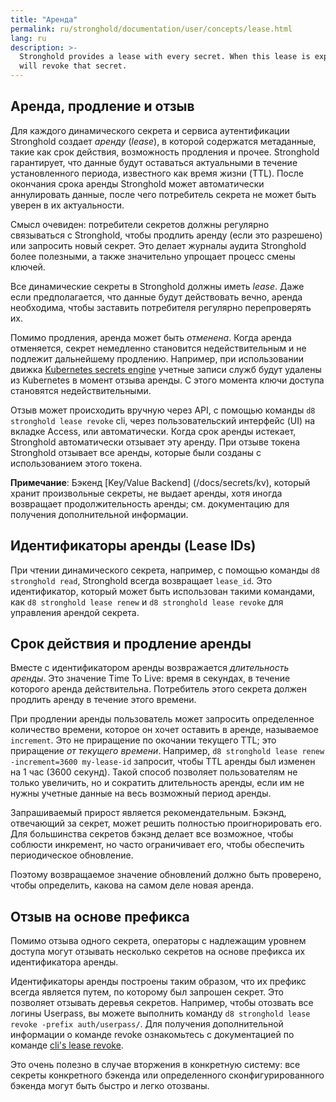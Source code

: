 ```yaml
---
title: "Аренда"
permalink: ru/stronghold/documentation/user/concepts/lease.html
lang: ru
description: >-
  Stronghold provides a lease with every secret. When this lease is expired, Stronghold
  will revoke that secret.
---
```


## Аренда, продление и отзыв

Для каждого динамического секрета и сервиса аутентификации Stronghold создает _аренду_ (_lease_), в которой содержатся метаданные, такие как срок действия, возможность продления и прочее. Stronghold гарантирует, что данные будут оставаться актуальными в течение установленного периода, известного как время жизни (TTL). После окончания срока аренды Stronghold может автоматически аннулировать данные, после чего потребитель секрета не может быть уверен в их актуальности.

Смысл очевиден: потребители секретов должны регулярно связываться с Stronghold, чтобы продлить аренду (если это разрешено) или запросить новый секрет. Это делает журналы аудита Stronghold более полезными, а также значительно упрощает процесс смены ключей.

Все динамические секреты в Stronghold должны иметь _lease_. Даже если предполагается, что данные будут действовать вечно, аренда необходима, чтобы заставить потребителя регулярно перепроверять их.

Помимо продления, аренда может быть _отменена_. Когда аренда отменяется, секрет немедленно становится недействительным и не подлежит дальнейшему продлению. Например, при использовании движка [Kubernetes secrets engine](/docs/secrets/kubernetes) учетные записи служб будут удалены из Kubernetes в момент отзыва аренды. С этого момента ключи доступа становятся недействительными.

Отзыв может происходить вручную через API, с помощью команды `d8 stronghold lease revoke` cli, через пользовательский интерфейс (UI) на вкладке Access, или автоматически. Когда срок аренды истекает, Stronghold автоматически отзывает эту аренду. При отзыве токена Stronghold отзывает все аренды, которые были созданы с использованием этого токена.

**Примечание**: Бэкенд [Key/Value Backend] (/docs/secrets/kv), который хранит произвольные секреты, не выдает аренды, хотя иногда возвращает продолжительность аренды; см. документацию для получения дополнительной информации.

## Идентификаторы аренды (Lease IDs)

При чтении динамического секрета, например, с помощью команды `d8 stronghold read`, Stronghold всегда возвращает `lease_id`. Это идентификатор, который может быть использован такими командами, как `d8 stronghold lease renew` и `d8 stronghold lease revoke` для управления арендой секрета.

## Срок действия и продление аренды

Вместе с идентификатором аренды возвражается _длительность аренды_. Это значение Time To Live: время в секундах, в течение которого аренда действительна. Потребитель этого секрета должен продлить аренду в течение этого времени.

При продлении аренды пользователь может запросить определенное количество времени, которое он хочет оставить в аренде, называемое `increment`. Это не приращение по окочании текущего TTL; это приращение _от текущего времени_. Например, `d8 stronghold lease renew -increment=3600 my-lease-id` запросит, чтобы TTL аренды был изменен на 1 час (3600 секунд). Такой способ позволяет пользователям не только увеличить, но и сократить длительность аренды, если им не нужны учетные данные на весь возможный период аренды.

Запрашиваемый прирост является рекомендательным. Бэкэнд, отвечающий за секрет, может решить полностью проигнорировать его. Для большинства секретов бэкэнд делает все возможное, чтобы соблюсти инкремент, но часто ограничивает его, чтобы обеспечить периодическое обновление.

Поэтому возвращаемое значение обновлений должно быть проверено, чтобы определить, какова на самом деле новая аренда.

## Отзыв на основе префикса

Помимо отзыва одного секрета, операторы с надлежащим уровнем доступа могут отзывать несколько секретов на основе префикса их идентификатора аренды.

Идентификаторы аренды построены таким образом, что их префикс всегда является путем, по которому был запрошен секрет. Это позволяет отзывать деревья секретов. Например, чтобы отозвать все логины Userpass, вы можете выполнить команду `d8 stronghold lease revoke -prefix auth/userpass/`. Для получения дополнительной информации о команде revoke ознакомьтесь с документацией по команде [cli's lease revoke](/docs/commands/lease/revoke#lease-revoke).

Это очень полезно в случае вторжения в конкретную систему: все секреты конкретного бэкенда или определенного сконфигурированного бэкенда могут быть быстро и легко отозваны.
